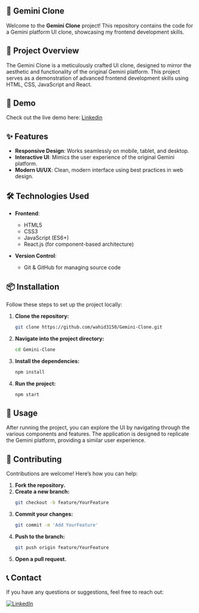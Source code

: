 ## 🌟 Gemini Clone

Welcome to the **Gemini Clone** project! This repository contains the code for a Gemini platform UI clone, showcasing my frontend development skills.

## 🚀 Project Overview
The Gemini Clone is a meticulously crafted UI clone, designed to mirror the aesthetic and functionality of the original Gemini platform. This project serves as a demonstration of advanced frontend development skills using HTML, CSS, JavaScript and React.

## 🎥 Demo

Check out the live demo here: [Linkedin](https://www.linkedin.com/in/wahidanon/)


## ✨ Features

- **Responsive Design**: Works seamlessly on mobile, tablet, and desktop.
- **Interactive UI**: Mimics the user experience of the original Gemini platform.
- **Modern UI/UX**: Clean, modern interface using best practices in web design.

## 🛠 Technologies Used

- **Frontend**:
  - HTML5
  - CSS3
  - JavaScript (ES6+)
  - React.js (for component-based architecture)

- **Version Control**:
  - Git & GitHub for managing source code

## 📦 Installation

Follow these steps to set up the project locally:

1. **Clone the repository:**
   ```bash
   git clone https://github.com/wahid3150/Gemini-Clone.git
   ```

2. **Navigate into the project directory:**
   ```bash
   cd Gemini-Clone
   ```

3. **Install the dependencies:**
   ```bash
   npm install
   ```

4. **Run the project:**
   ```bash
   npm start
   ```

## 📜 Usage

After running the project, you can explore the UI by navigating through the various components and features. The application is designed to replicate the Gemini platform, providing a similar user experience.

## 🤝 Contributing

Contributions are welcome! Here’s how you can help:

1. **Fork the repository.**
2. **Create a new branch:**
   ```bash
   git checkout -b feature/YourFeature
   ```
3. **Commit your changes:**
   ```bash
   git commit -m 'Add YourFeature'
   ```
4. **Push to the branch:**
   ```bash
   git push origin feature/YourFeature
   ```
5. **Open a pull request.**

## 📞 Contact

If you have any questions or suggestions, feel free to reach out:

[![LinkedIn](https://img.shields.io/badge/LinkedIn-Wahid%20Ali-blue?logo=linkedin&logoColor=white)](https://www.linkedin.com/in/wahidanon/)
